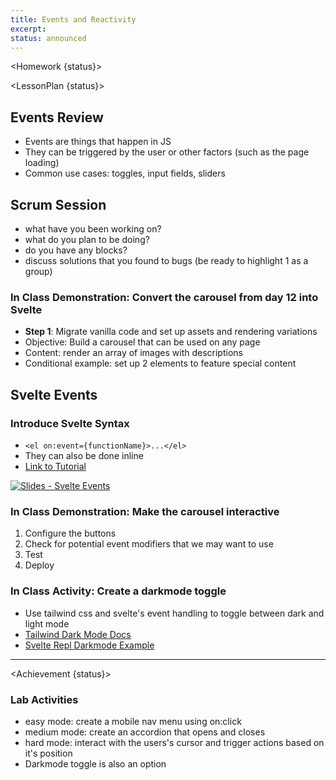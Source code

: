 ```yaml
---
title: Events and Reactivity
excerpt:
status: announced
---
```


<script>
	import Homework from "$lib/components/Homework.svelte";
	import LessonPlan from "$lib/components/LessonPlan.svelte";
	import Achievement from "$lib/components/Achievement.svelte";
</script>

<Homework {status}>

</Homework>

<LessonPlan {status}>

<h2>Events Review</h2>

- Events are things that happen in JS
- They can be triggered by the user or other factors (such as the page loading)
- Common use cases: toggles, input fields, sliders

<h2 id="scrum-meeting">Scrum Session</h2>

- what have you been working on?
- what do you plan to be doing?
- do you have any blocks?
- discuss solutions that you found to bugs (be ready to highlight 1 as a group)

### In Class Demonstration: Convert the carousel from day 12 into Svelte

- **Step 1**: Migrate vanilla code and set up assets and rendering variations
- Objective: Build a carousel that can be used on any page
- Content: render an array of images with descriptions
- Conditional example: set up 2 elements to feature special content

<h2 id="svelte-events">Svelte Events</h2>

### Introduce Svelte Syntax

- `<el on:event={functionName}>...</el>`
- They can also be done inline
- [Link to Tutorial](https://learn.svelte.dev/tutorial/dom-events)

[![Slides - Svelte Events](/images/slides/svelte-events.png)](https://sait-wbdv.github.io/slides/w23/cpnt-262/svelte-events.html)

### In Class Demonstration: Make the carousel interactive

1. Configure the buttons
2. Check for potential event modifiers that we may want to use
3. Test
4. Deploy

### In Class Activity: Create a darkmode toggle

- Use tailwind css and svelte's event handling to toggle between dark and light mode
- [Tailwind Dark Mode Docs](https://tailwindcss.com/docs/dark-mode)
- [Svelte Repl Darkmode Example](https://svelte.dev/repl/ed4fef4beceb4b0eb295d1f9fdf3bd62?version=3.6.9)

---

</LessonPlan>

<Achievement {status}>

### Lab Activities

- easy mode: create a mobile nav menu using on:click
- medium mode: create an accordion that opens and closes
- hard mode: interact with the users's cursor and trigger actions based on it's position
- Darkmode toggle is also an option

</Achievement>
